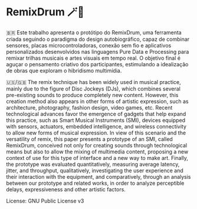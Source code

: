 # RemixDrum 🪄🎵

🇧🇷 Este trabalho apresenta o protótipo do RemixDrum, uma ferramenta criada seguindo o paradigma do design autobiográfico, capaz de combinar sensores, placas microcontroladoras, conexão sem fio e aplicativos personalizados desenvolvidos nas linguagens Pure Data e Processing para remixar trilhas musicais e artes visuais em tempo real. O objetivo final é aguçar o pensamento criativo dos participantes, estimulando a idealização de obras que exploram o hibridismo multimídia.

🇺🇸/🇬🇧 The remix technique has been widely used in musical practice, mainly due to the figure of Disc Jockeys (DJs), which combines several pre-existing sounds to produce completely new content.
However, this creation method also appears in other forms of artistic expression, such as architecture, photography, fashion design, video games, etc.
Recent technological advances favor the emergence of gadgets that help expand this practice, such as Smart Musical Instruments (SMI), devices equipped with sensors, actuators, embedded intelligence, and wireless connectivity to allow new forms of musical expression.
In view of this scenario and the versatility of remix, this paper presents a prototype of an SMI, called RemixDrum, conceived not only for creating sounds through technological means but also to allow the mixing of multimedia content, proposing a new context of use for this type of interface and a new way to make art.
Finally, the prototype was evaluated quantitatively, measuring average latency, jitter, and throughput, qualitatively, investigating the user experience and  their interaction with the equipment, and comparatively, through an analysis between our prototype and related works, in order to analyze perceptible delays, expressiveness and other artistic factors.

License: GNU Public License v3
